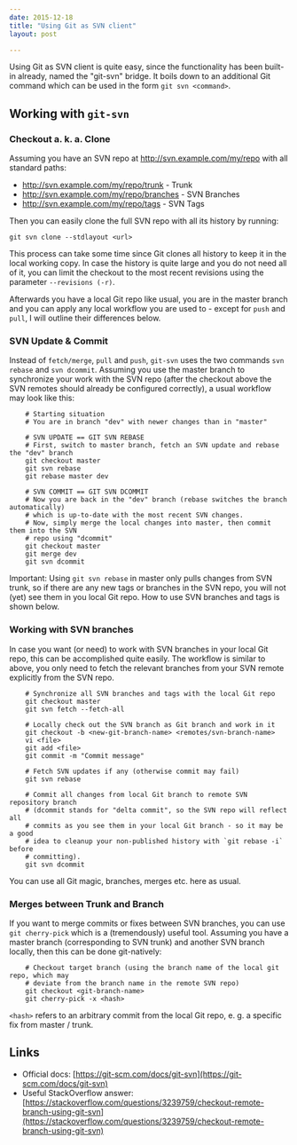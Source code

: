 ```yaml
---
date: 2015-12-18
title: "Using Git as SVN client"
layout: post

---
```


Using Git as SVN client is quite easy, since the functionality has been built-in already, named the "git-svn" bridge. It boils down to an additional Git command which can be used in the form `git svn <command>`.

<!--more-->

## Working with `git-svn`

### Checkout a. k. a. Clone

Assuming you have an SVN repo at http://svn.example.com/my/repo with all standard paths:

* http://svn.example.com/my/repo/trunk - Trunk
* http://svn.example.com/my/repo/branches - SVN Branches
* http://svn.example.com/my/repo/tags - SVN Tags

Then you can easily clone the full SVN repo with all its history by running:

	git svn clone --stdlayout <url>

This process can take some time since Git clones all history to keep it in the local working copy. In case the history is quite large and you do not need all of it, you can limit the checkout to the most recent revisions using the parameter `--revisions (-r)`.

Afterwards you have a local Git repo like usual, you are in the master branch and you can apply any local workflow you are used to - except for `push` and `pull`, I will outline their differences below.

### SVN Update & Commit

Instead of `fetch/merge`, `pull` and `push`, `git-svn` uses the two commands `svn rebase` and `svn dcommit`. Assuming you use the master branch to synchronize your work with the SVN repo (after the checkout above the SVN remotes should already be configured correctly), a usual workflow may look like this:

        # Starting situation
        # You are in branch "dev" with newer changes than in "master"
        
        # SVN UPDATE == GIT SVN REBASE
        # First, switch to master branch, fetch an SVN update and rebase the "dev" branch
        git checkout master
        git svn rebase 
        git rebase master dev
        
        # SVN COMMIT == GIT SVN DCOMMIT
        # Now you are back in the "dev" branch (rebase switches the branch automatically)
        # which is up-to-date with the most recent SVN changes.
        # Now, simply merge the local changes into master, then commit them into the SVN 
        # repo using "dcommit"
        git checkout master
        git merge dev
        git svn dcommit

Important: Using `git svn rebase` in master only pulls changes from SVN trunk, so if there are any new tags or branches in the SVN repo, you will not (yet) see them in you local Git repo. How to use SVN branches and tags is shown below.

### Working with SVN branches

In case you want (or need) to work with SVN branches in your local Git repo, this can be accomplished quite easily. The workflow is similar to above, you only need to fetch the relevant branches from your SVN remote explicitly from the SVN repo.

        # Synchronize all SVN branches and tags with the local Git repo
        git checkout master
        git svn fetch --fetch-all
        
        # Locally check out the SVN branch as Git branch and work in it
        git checkout -b <new-git-branch-name> <remotes/svn-branch-name>
        vi <file>
        git add <file>
        git commit -m "Commit message"
        
        # Fetch SVN updates if any (otherwise commit may fail)
        git svn rebase
        
        # Commit all changes from local Git branch to remote SVN repository branch
        # (dcommit stands for "delta commit", so the SVN repo will reflect all
        # commits as you see them in your local Git branch - so it may be a good
        # idea to cleanup your non-published history with `git rebase -i` before
        # committing).
        git svn dcommit

You can use all Git magic, branches, merges etc. here as usual.

### Merges between Trunk and Branch

If you want to merge commits or fixes between SVN branches, you can use `git cherry-pick` which is a (tremendously) useful tool. Assuming you have a master branch (corresponding to SVN trunk) and another SVN branch locally, then this can be done git-natively:

        # Checkout target branch (using the branch name of the local git repo, which may 
        # deviate from the branch name in the remote SVN repo)
        git checkout <git-branch-name>
        git cherry-pick -x <hash>

`<hash>` refers to an arbitrary commit from the local Git repo, e. g. a specific fix from master / trunk.


## Links

* Official docs: [https://git-scm.com/docs/git-svn](https://git-scm.com/docs/git-svn)
* Useful StackOverflow answer: [https://stackoverflow.com/questions/3239759/checkout-remote-branch-using-git-svn](https://stackoverflow.com/questions/3239759/checkout-remote-branch-using-git-svn)


